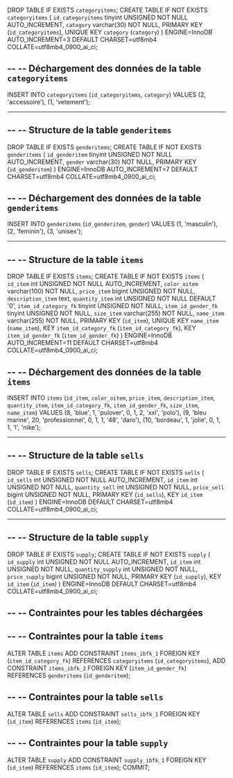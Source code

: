 
DROP TABLE IF EXISTS `categoryitems`;
CREATE TABLE IF NOT EXISTS `categoryitems` (
  `id_categoryitems` tinyint UNSIGNED NOT NULL AUTO_INCREMENT,
  `category` varchar(30) NOT NULL,
  PRIMARY KEY (`id_categoryitems`),
  UNIQUE KEY `category` (`category`)
) ENGINE=InnoDB AUTO_INCREMENT=3 DEFAULT CHARSET=utf8mb4 COLLATE=utf8mb4_0900_ai_ci;

--
-- Déchargement des données de la table `categoryitems`
--

INSERT INTO `categoryitems` (`id_categoryitems`, `category`) VALUES
(2, 'accessoire'),
(1, 'vetement');

-- --------------------------------------------------------

--
-- Structure de la table `genderitems`
--

DROP TABLE IF EXISTS `genderitems`;
CREATE TABLE IF NOT EXISTS `genderitems` (
  `id_genderitem` tinyint UNSIGNED NOT NULL AUTO_INCREMENT,
  `gender` varchar(30) NOT NULL,
  PRIMARY KEY (`id_genderitem`)
) ENGINE=InnoDB AUTO_INCREMENT=7 DEFAULT CHARSET=utf8mb4 COLLATE=utf8mb4_0900_ai_ci;

--
-- Déchargement des données de la table `genderitems`
--

INSERT INTO `genderitems` (`id_genderitem`, `gender`) VALUES
(1, 'masculin'),
(2, 'feminin'),
(3, 'unisex');

-- --------------------------------------------------------

--
-- Structure de la table `items`
--

DROP TABLE IF EXISTS `items`;
CREATE TABLE IF NOT EXISTS `items` (
  `id_item` int UNSIGNED NOT NULL AUTO_INCREMENT,
  `color_oitem` varchar(100) NOT NULL,
  `price_item` bigint UNSIGNED NOT NULL,
  `description_item` text,
  `quantity_item` int UNSIGNED NOT NULL DEFAULT '0',
  `item_id_category_fk` tinyint UNSIGNED NOT NULL,
  `item_id_gender_fk` tinyint UNSIGNED NOT NULL,
  `size_item` varchar(255) NOT NULL,
  `name_item` varchar(255) NOT NULL,
  PRIMARY KEY (`id_item`),
  UNIQUE KEY `name_item` (`name_item`),
  KEY `item_id_category_fk` (`item_id_category_fk`),
  KEY `item_id_gender_fk` (`item_id_gender_fk`)
) ENGINE=InnoDB AUTO_INCREMENT=11 DEFAULT CHARSET=utf8mb4 COLLATE=utf8mb4_0900_ai_ci;

--
-- Déchargement des données de la table `items`
--

INSERT INTO `items` (`id_item`, `color_oitem`, `price_item`, `description_item`, `quantity_item`, `item_id_category_fk`, `item_id_gender_fk`, `size_item`, `name_item`) VALUES
(8, 'blue', 1, 'pulover', 0, 1, 2, 'xxl', 'polo'),
(9, 'bleu marine', 20, 'professionnel', 0, 1, 1, '48', 'daro'),
(10, 'bordeau', 1, 'jolie', 0, 1, 1, 'l', 'nike');

-- --------------------------------------------------------

--
-- Structure de la table `sells`
--

DROP TABLE IF EXISTS `sells`;
CREATE TABLE IF NOT EXISTS `sells` (
  `id_sells` int UNSIGNED NOT NULL AUTO_INCREMENT,
  `id_item` int UNSIGNED NOT NULL,
  `quantity_sell` int UNSIGNED NOT NULL,
  `price_sell` bigint UNSIGNED NOT NULL,
  PRIMARY KEY (`id_sells`),
  KEY `id_item` (`id_item`)
) ENGINE=InnoDB DEFAULT CHARSET=utf8mb4 COLLATE=utf8mb4_0900_ai_ci;

-- --------------------------------------------------------

--
-- Structure de la table `supply`
--

DROP TABLE IF EXISTS `supply`;
CREATE TABLE IF NOT EXISTS `supply` (
  `id_supply` int UNSIGNED NOT NULL AUTO_INCREMENT,
  `id_item` int UNSIGNED NOT NULL,
  `quantity_supply` int UNSIGNED NOT NULL,
  `price_supply` bigint UNSIGNED NOT NULL,
  PRIMARY KEY (`id_supply`),
  KEY `id_item` (`id_item`)
) ENGINE=InnoDB DEFAULT CHARSET=utf8mb4 COLLATE=utf8mb4_0900_ai_ci;

--
-- Contraintes pour les tables déchargées
--

--
-- Contraintes pour la table `items`
--
ALTER TABLE `items`
  ADD CONSTRAINT `items_ibfk_1` FOREIGN KEY (`item_id_category_fk`) REFERENCES `categoryitems` (`id_categoryitems`),
  ADD CONSTRAINT `items_ibfk_2` FOREIGN KEY (`item_id_gender_fk`) REFERENCES `genderitems` (`id_genderitem`);

--
-- Contraintes pour la table `sells`
--
ALTER TABLE `sells`
  ADD CONSTRAINT `sells_ibfk_1` FOREIGN KEY (`id_item`) REFERENCES `items` (`id_item`);

--
-- Contraintes pour la table `supply`
--
ALTER TABLE `supply`
  ADD CONSTRAINT `supply_ibfk_1` FOREIGN KEY (`id_item`) REFERENCES `items` (`id_item`);
COMMIT;